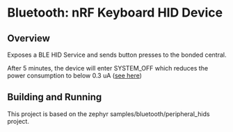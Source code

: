 # Bluetooth: nRF Keyboard HID Device


## Overview

Exposes a BLE HID Service and sends button presses to the bonded central.

After 5 minutes, the device will enter SYSTEM_OFF which reduces the power consumption to below 0.3 uA ([see here](https://infocenter.nordicsemi.com/index.jsp?topic=%2Fcom.nordic.infocenter.nrf52832.ps.v1.1%2Fpmu.html&cp=2_1_0_16_0_0_2&anchor=unique_498092668))


## Building and Running

This project is based on the zephyr samples/bluetooth/peripheral_hids project.

